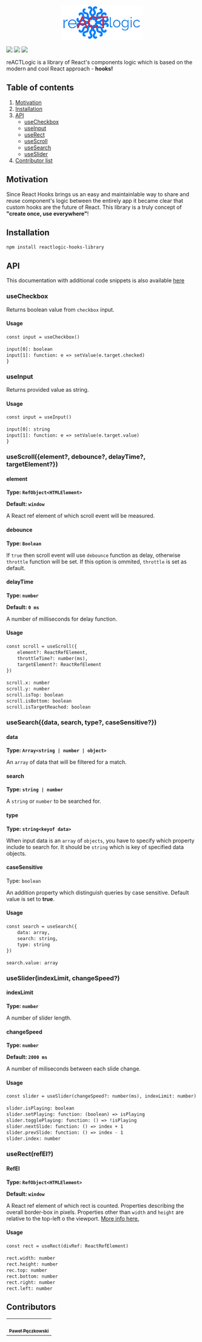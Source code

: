 <div style="text-align: center;">
	<img src="./media/reACTlogic_logo.png" />
</div>

![](https://badgen.net/github/last-commit/Hilver/reACTlogic) ![](https://badgen.net/npm/v/reactlogic-hooks-library) ![](https://badgen.net/github/license/Hilver/reACTlogic)

reACTLogic is a library of React's components logic which is based on the modern and cool React approach - **hooks!**

## Table of contents

1. [Motivation](#motivation)
2. [Installation](#installation)
3. [API](#api)
	- [useCheckbox](#usecheckbox)
	- [useInput](#useinput)
	- [useRect](#userectrefel)
	- [useScroll](#usescrollelement-debounce-delaytime-targetelement)
	- [useSearch](#usesearchdata-search-type-casesensitive)
	- [useSlider](#usesliderindexlimit-changespeed)
4. [Contributor list](#contributors)

## Motivation

Since React Hooks brings us an easy and maintainlable way to share and reuse component's logic between the entirely app it became clear that custom hooks are the future of React. This library is a truly concept of **"create once, use everywhere"**!

## Installation

```
npm install reactlogic-hooks-library
```

## API

This documentation with additional code snippets is also available [here](https://hilver.github.io/reactlogic-docs/)

### useCheckbox

Returns boolean value from `checkbox` input.

#### **Usage**
```
const input = useCheckbox()

input[0]: boolean
input[1]: function: e => setValue(e.target.checked)
}
```

### useInput

Returns provided value as string.

#### **Usage**
```
const input = useInput()

input[0]: string
input[1]: function: e => setValue(e.target.value)
}
```

### useScroll({element?, debounce?, delayTime?, targetElement?})

#### element

**Type: `RefObject<HTMLElement>`**

**Default: `window`**

A React ref element of which scroll event will be measured.

#### debounce

**Type: `Boolean`**

If `true` then scroll event will use `debounce` function as delay, otherwise `throttle` function will be set. If this option is ommited, `throttle` is set as default.

#### delayTime

**Type: `number`**

**Default: `0 ms`**

A number of milliseconds for delay function.

#### **Usage**

```
const scroll = useScroll({
	element?: ReactRefElement, 
	throttleTime?: number(ms),
	targetElement?: ReactRefElement
})

scroll.x: number
scroll.y: number
scroll.isTop: boolean
scroll.isBottom: boolean
scroll.isTargetReached: boolean
```

### useSearch({data, search, type?, caseSensitive?})

#### data

**Type: `Array<string | number | object>`**

An `array` of data that will be filtered for a match.

#### search

**Type: `string | number`**

A `string` or `number` to be searched for.

#### type

**Type: `string<keyof data>`**

When input data is an `array` of `objects`, you have to specify which property include to search for. It should be `string` which is key of specified data objects.

#### caseSensitive

Type: `boolean`

An addition property which distinguish queries by case sensitive. Default value is set to **true**.

#### **Usage**

```
const search = useSearch({
	data: array, 
	search: string,
	type: string
})

search.value: array
```

### useSlider(indexLimit, changeSpeed?)

#### indexLimit

**Type: `number`**

A number of slider length.

#### changeSpeed

**Type: `number`**

**Default: `2000 ms`**

A number of miliseconds between each slide change.

#### **Usage**
```
const slider = useSlider(changeSpeed?: number(ms), indexLimit: number)

slider.isPlaying: boolean
slider.setPlaying: function: (boolean) => isPlaying
slider.togglePlaying: function: () => !isPlaying
slider.nextSlide: function: () => index + 1
slider.prevSlide: function: () => index - 1
slider.index: number
```

### useRect(refEl?)

#### RefEl

**Type: `RefObject<HTMLElement>`**

**Default: `window`**

A React ref element of which rect is counted. Properties describing the overall border-box in pixels. Properties other than `width` and `height` are relative to the top-left o the viewport. [More info here.](https://developer.mozilla.org/en-US/docs/Web/API/Element/getBoundingClientRect)

#### **Usage**

```
const rect = useRect(divRef: ReactRefElement)

rect.width: number
rect.height: number
rec.top: number
rect.bottom: number
rect.right: number
rect.left: number
```

## Contributors
<!-- CONTRIBUTORS LIST -->
<table cellspacing="0" cellpadding="0">
	<tbody>
		<tr>
			<td align="center">
				<a href="https://github.com/Hilver">
					<img src="https://avatars3.githubusercontent.com/u/12917005?v=3" width="100px;" alt=""/>
					<br />
					<sub><b>Paweł Pęczkowski</b></sub>
				</a>
			</td>
		</tr>
	</tbody>
</table>